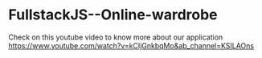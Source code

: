 # FullstackJS--Online-wardrobe
Check on this youtube video to know more about our application 
https://www.youtube.com/watch?v=kCIjGnkbqMo&ab_channel=KSILAOns
